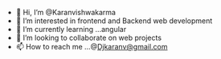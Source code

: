 - 👋 Hi, I’m @Karanvishwakarma
- 👀 I’m interested in frontend and Backend web development
- 🌱 I’m currently learning ...angular
- 💞️ I’m looking to collaborate on web projects
- 📫 How to reach me ...@Djkaranv@gmail.com

<!---
Karanvishwakarma/Karanvishwakarma is a ✨ special ✨ repository because its `README.md` (this file) appears on your GitHub profile.
You can click the Preview link to take a look at your changes.
--->
